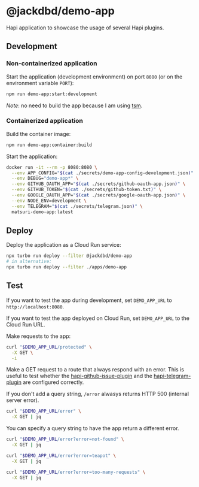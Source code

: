 # @jackdbd/demo-app

Hapi application to showcase the usage of several Hapi plugins.

## Development

### Non-containerized application

Start the application (development environment) on port `8080` (or on the environment variable `PORT`):

```sh
npm run demo-app:start:development
```

*Note*: no need to build the app because I am using [tsm](https://github.com/lukeed/tsm).

### Containerized application

Build the container image:

```sh
npm run demo-app:container:build
```

Start the application:

```sh
docker run -it --rm -p 8080:8080 \
  --env APP_CONFIG="$(cat ./secrets/demo-app-config-development.json)" \
  --env DEBUG="demo-app*" \
  --env GITHUB_OAUTH_APP="$(cat ./secrets/github-oauth-app.json)" \
  --env GITHUB_TOKEN="$(cat ./secrets/github-token.txt)" \
  --env GOOGLE_OAUTH_APP="$(cat ./secrets/google-oauth-app.json)" \
  --env NODE_ENV=development \
  --env TELEGRAM="$(cat ./secrets/telegram.json)" \
  matsuri-demo-app:latest
```

## Deploy

Deploy the application as a Cloud Run service:

```sh
npx turbo run deploy --filter @jackdbd/demo-app
# in alternative:
npx turbo run deploy --filter ./apps/demo-app
```

## Test

If you want to test the app during development, set `DEMO_APP_URL` to `http://localhost:8080`.

If you want to test the app deployed on Cloud Run, set `DEMO_APP_URL` to the Cloud Run URL.

Make requests to the app:

```sh
curl "$DEMO_APP_URL/protected" \
  -X GET \
  -i
```

Make a GET request to a route that always respond with an error. This is useful to test whether the [hapi-github-issue-plugin](../../packages/hapi-github-issue-plugin/README.md) and the [hapi-telegram-plugin](../../packages/hapi-telegram-plugin/README.md) are configured correctly.

If you don't add a query string, `/error` alwasys returns HTTP 500 (internal server error).

```sh
curl "$DEMO_APP_URL/error" \
  -X GET | jq
```

You can specify a query string to have the app return a different error.

```sh
curl "$DEMO_APP_URL/error?error=not-found" \
  -X GET | jq

curl "$DEMO_APP_URL/error?error=teapot" \
  -X GET | jq

curl "$DEMO_APP_URL/error?error=too-many-requests" \
  -X GET | jq
```
